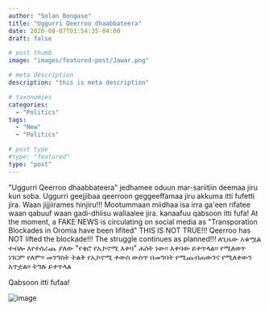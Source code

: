 ```yaml
---
author: "Solan Bongase"
title: "Uggurri Qeerroo dhaabbateera"
date: 2020-08-07T01:54:35-04:00
draft: false

# post thumb
image: "images/featured-post/Jawar.png"

# meta description
description: "this is meta description"

# taxonomies
categories: 
  - "Politics"
tags:
  - "New"
  - "Politics"

# post type
#type: "featured"
type: "post"
---
```

"Uggurri Qeerroo dhaabbateera" jedhamee oduun mar-sariitiin deemaa jiru kun soba.
Uggurri geejjibaa qeerroon geggeeffamaa jiru akkuma itti fufetti jira.
Waan jijjiirames hinjiru!!! Mootummaan miidhaa isa irra ga'een rifatee waan
qabuuf waan gadi-dhiisu wallaalee jira. kanaafuu qabsoon itti fufa!
At the moment, a FAKE NEWS is circulating on social media as "Transporation Blockades
in Oromia have been lifited" THIS IS NOT TRUE!!! Qeerroo has NOT lifted the blockade!!!
The struggle continues as planned!!!
ለጊዜው አቁሟል ተብሎ እየተሰራጨ ያለው "የቄሮ የኢኮኖሚ እቀባ" ሐሰት ነው። እቀባው ይቀጥላል። የሚለወጥ ነገርም የለም።
መንግስት ትልቅ የኢኮኖሚ ቀውስ ውስጥ በመግባት የሚጨብጠውንና የሚለቀውን አጥቷል።  ትግሉ ይቀጥላል

Qabsoon itti fufaa!

![image](../../images/Jawar.png)